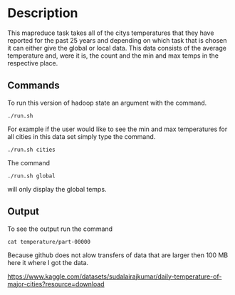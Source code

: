 
# Description

This mapreduce task takes all of the citys temperatures that they have reported for the past 25 years and depending on which task that is chosen it can either give the global or local data. This data consists of the average temperature and, were it is, the count and the min and max temps in the respective place.

## Commands

To run this version of hadoop state an argument with the command.

```./run.sh```

For example if the user would like to see the min and max temperatures for all cities in this data set simply type the command.

```./run.sh cities```

The command

```./run.sh global```

will only display the global temps.

## Output

To see the output run the command

```cat temperature/part-00000```

Because github does not alow transfers of data that are larger then 100 MB here it where I got the data.

https://www.kaggle.com/datasets/sudalairajkumar/daily-temperature-of-major-cities?resource=download

